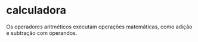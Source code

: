 # calculadora

Os operadores aritméticos executam operações matemáticas, como adição e subtração com operandos. 